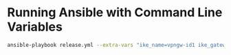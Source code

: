 Running Ansible with Command Line Variables
===========================================

```bash
ansible-playbook release.yml --extra-vars "ike_name=vpngw-id1 ike_gateway_ip=1.1.1.1"
```

